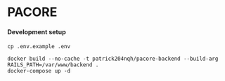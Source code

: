 # PACORE

#### Development setup

```
cp .env.example .env

docker build --no-cache -t patrick204nqh/pacore-backend --build-arg RAILS_PATH=/var/www/backend .
docker-compose up -d
```
